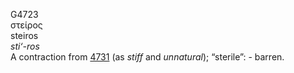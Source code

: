 <body>
  <p>G4723<br>  στείρος  <br> steiros  <br><i>sti‘-ros </i><br>A contraction from <a href="g4731.htm">4731</a> (as <i>stiff</i> and <i>unnatural</i>); “sterile”: - barren.<br></p>
 </body>